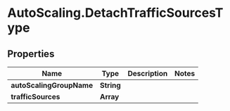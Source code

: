 # AutoScaling.DetachTrafficSourcesType

## Properties

Name | Type | Description | Notes
------------ | ------------- | ------------- | -------------
**autoScalingGroupName** | **String** |  | 
**trafficSources** | **Array** |  | 


